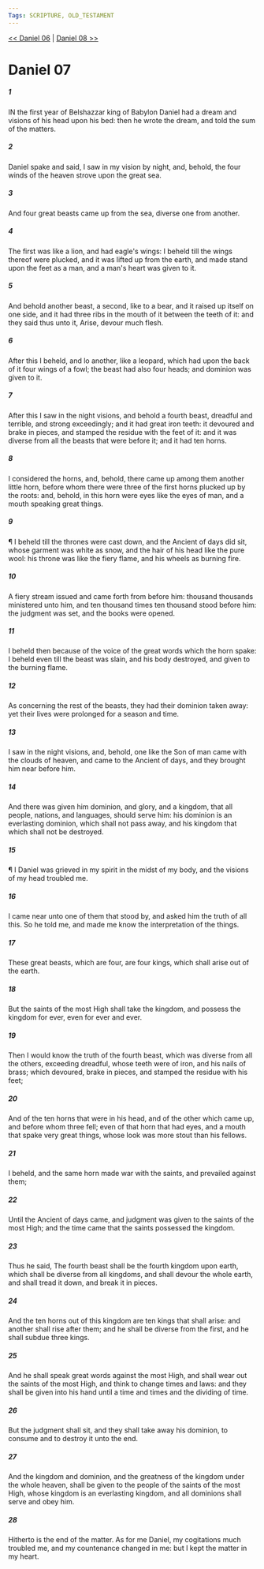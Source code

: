 ```yaml
---
Tags: SCRIPTURE, OLD_TESTAMENT
---
```


[<< Daniel 06](OLD_TESTAMENT/27_Daniel/Daniel_06.md) | [Daniel 08 >>](OLD_TESTAMENT/27_Daniel/Daniel_08.md)

# Daniel 07

##### 1
 IN the first year of Belshazzar king of Babylon Daniel had a dream and visions of his head upon his bed: then he wrote the dream, and told the sum of the matters.
##### 2
 Daniel spake and said, I saw in my vision by night, and, behold, the four winds of the heaven strove upon the great sea.
##### 3
 And four great beasts came up from the sea, diverse one from another.
##### 4
 The first was like a lion, and had eagle's wings: I beheld till the wings thereof were plucked, and it was lifted up from the earth, and made stand upon the feet as a man, and a man's heart was given to it.
##### 5
 And behold another beast, a second, like to a bear, and it raised up itself on one side, and it had three ribs in the mouth of it between the teeth of it: and they said thus unto it, Arise, devour much flesh.
##### 6
 After this I beheld, and lo another, like a leopard, which had upon the back of it four wings of a fowl; the beast had also four heads; and dominion was given to it.
##### 7
 After this I saw in the night visions, and behold a fourth beast, dreadful and terrible, and strong exceedingly; and it had great iron teeth: it devoured and brake in pieces, and stamped the residue with the feet of it: and it was diverse from all the beasts that were before it; and it had ten horns.
##### 8
 I considered the horns, and, behold, there came up among them another little horn, before whom there were three of the first horns plucked up by the roots: and, behold, in this horn were eyes like the eyes of man, and a mouth speaking great things.
##### 9
 ¶ I beheld till the thrones were cast down, and the Ancient of days did sit, whose garment was white as snow, and the hair of his head like the pure wool: his throne was like the fiery flame, and his wheels as burning fire.
##### 10
 A fiery stream issued and came forth from before him: thousand thousands ministered unto him, and ten thousand times ten thousand stood before him: the judgment was set, and the books were opened.
##### 11
 I beheld then because of the voice of the great words which the horn spake: I beheld even till the beast was slain, and his body destroyed, and given to the burning flame.
##### 12
 As concerning the rest of the beasts, they had their dominion taken away: yet their lives were prolonged for a season and time.
##### 13
 I saw in the night visions, and, behold, one like the Son of man came with the clouds of heaven, and came to the Ancient of days, and they brought him near before him.
##### 14
 And there was given him dominion, and glory, and a kingdom, that all people, nations, and languages, should serve him: his dominion is an everlasting dominion, which shall not pass away, and his kingdom that which shall not be destroyed.
##### 15
 ¶ I Daniel was grieved in my spirit in the midst of my body, and the visions of my head troubled me.
##### 16
 I came near unto one of them that stood by, and asked him the truth of all this.  So he told me, and made me know the interpretation of the things.
##### 17
 These great beasts, which are four, are four kings, which shall arise out of the earth.
##### 18
 But the saints of the most High shall take the kingdom, and possess the kingdom for ever, even for ever and ever.
##### 19
 Then I would know the truth of the fourth beast, which was diverse from all the others, exceeding dreadful, whose teeth were of iron, and his nails of brass; which devoured, brake in pieces, and stamped the residue with his feet;
##### 20
 And of the ten horns that were in his head, and of the other which came up, and before whom three fell; even of that horn that had eyes, and a mouth that spake very great things, whose look was more stout than his fellows.
##### 21
 I beheld, and the same horn made war with the saints, and prevailed against them;
##### 22
 Until the Ancient of days came, and judgment was given to the saints of the most High; and the time came that the saints possessed the kingdom.
##### 23
 Thus he said, The fourth beast shall be the fourth kingdom upon earth, which shall be diverse from all kingdoms, and shall devour the whole earth, and shall tread it down, and break it in pieces.
##### 24
 And the ten horns out of this kingdom are ten kings that shall arise: and another shall rise after them; and he shall be diverse from the first, and he shall subdue three kings.
##### 25
 And he shall speak great words against the most High, and shall wear out the saints of the most High, and think to change times and laws: and they shall be given into his hand until a time and times and the dividing of time.
##### 26
 But the judgment shall sit, and they shall take away his dominion, to consume and to destroy it unto the end.
##### 27
 And the kingdom and dominion, and the greatness of the kingdom under the whole heaven, shall be given to the people of the saints of the most High, whose kingdom is an everlasting kingdom, and all dominions shall serve and obey him.
##### 28
 Hitherto is the end of the matter.  As for me Daniel, my cogitations much troubled me, and my countenance changed in me: but I kept the matter in my heart.
